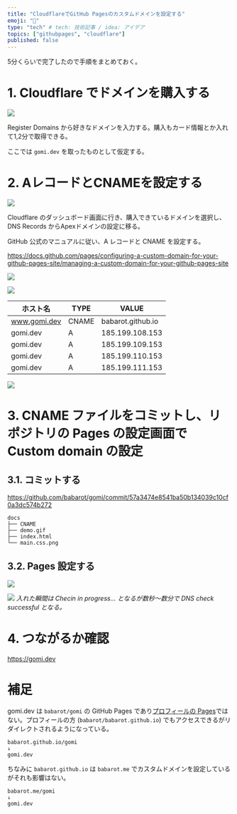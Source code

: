 ```yaml
---
title: "CloudflareでGitHub Pagesのカスタムドメインを設定する"
emoji: "🗼"
type: "tech" # tech: 技術記事 / idea: アイデア
topics: ["githubpages", "cloudflare"]
published: false
---
```


5分くらいで完了したので手順をまとめておく。

# 1. Cloudflare でドメインを購入する

![](https://storage.googleapis.com/zenn-user-upload/4e06797b0336-20250208.png)

Register Domains から好きなドメインを入力する。購入もカード情報とか入れて1,2分で取得できる。

ここでは `gomi.dev` を取ったものとして仮定する。

# 2. AレコードとCNAMEを設定する

![](https://storage.googleapis.com/zenn-user-upload/2dc8c5e3dba7-20250208.png)

Cloudflare のダッシュボード画面に行き、購入できているドメインを選択し、DNS Records からApexドメインの設定に移る。

GitHub 公式のマニュアルに従い、A レコードと CNAME を設定する。

https://docs.github.com/pages/configuring-a-custom-domain-for-your-github-pages-site/managing-a-custom-domain-for-your-github-pages-site

![](https://storage.googleapis.com/zenn-user-upload/a20ae5e4be31-20250208.png)

![](https://storage.googleapis.com/zenn-user-upload/1e84f43243c3-20250208.png)

ホスト名 | TYPE | VALUE
---|---|---
www.gomi.dev | CNAME | babarot.github.io
gomi.dev | A | 185.199.108.153
gomi.dev | A | 185.199.109.153
gomi.dev | A | 185.199.110.153
gomi.dev | A | 185.199.111.153

![](https://storage.googleapis.com/zenn-user-upload/5a2154fa3a3a-20250208.png)

# 3. CNAME ファイルをコミットし、リポジトリの Pages の設定画面で Custom domain の設定

## 3.1. コミットする

https://github.com/babarot/gomi/commit/57a3474e8541ba50b134039c10cf0a3dc574b272

```
docs
├── CNAME
├── demo.gif
├── index.html
└── main.css.png
```

## 3.2. Pages 設定する

![](https://storage.googleapis.com/zenn-user-upload/521b679139f0-20250208.png)

![](https://storage.googleapis.com/zenn-user-upload/176fbbfae2ae-20250208.png)
_入れた瞬間は Checin in progress... となるが数秒〜数分で DNS check successful となる。_

# 4. つながるか確認

https://gomi.dev

# 補足

gomi.dev は `babarot/gomi` の GitHub Pages であり[プロフィールの Pages](https://docs.github.com/pages/getting-started-with-github-pages/about-github-pages)ではない。プロフィールの方 (`babarot/babarot.github.io`) でもアクセスできるがリダイレクトされるようになっている。



```
babarot.github.io/gomi
↓
gomi.dev
```

ちなみに `babarot.github.io` は `babarot.me` でカスタムドメインを設定しているがそれも影響はない。

```
babarot.me/gomi
↓
gomi.dev
```
